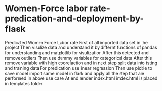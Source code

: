 # Women-Force labor rate-predication-and-deployment-by-flask
Predicated Women Force Labor rate 
First of all imported data set in the project
Then visulize data and understand it by differnt functions of pandas for understanding and matplotlib for visulization
After this detected and remove outliers
Then use dummy variables for categorical data
After this remove variable with high coorelaetion and in next step split data into tsting and training data
For predication use linear regression
Then use pickle to save model
import same model in flask and apply all the step that are performed in above use case
At end render index.html
imdex.html is placed in templates folder
